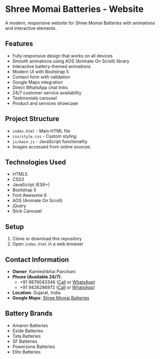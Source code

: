 # Shree Momai Batteries - Website

A modern, responsive website for Shree Momai Batteries with animations and interactive elements.

## Features

- Fully responsive design that works on all devices
- Smooth animations using AOS (Animate On Scroll) library
- Interactive battery-themed animations
- Modern UI with Bootstrap 5
- Contact form with validation
- Google Maps integration
- Direct WhatsApp chat links
- 24/7 customer service availability
- Testimonials carousel
- Product and services showcase

## Project Structure

- `index.html` - Main HTML file
- `css/style.css` - Custom styling
- `js/main.js` - JavaScript functionality
- Images accessed from online sources

## Technologies Used

- HTML5
- CSS3
- JavaScript (ES6+)
- Bootstrap 5
- Font Awesome 6
- AOS (Animate On Scroll)
- jQuery
- Slick Carousel

## Setup

1. Clone or download this repository
2. Open `index.html` in a web browser

## Contact Information

- **Owner**: Kamleshbhai Panchani
- **Phone (Available 24/7)**: 
  - +91 9879043346 ([Call](tel:+919879043346) or [WhatsApp](https://wa.me/919879043346))
  - +91 9426286972 ([Call](tel:+919426286972) or [WhatsApp](https://wa.me/919426286972))
- **Location**: Gujarat, India
- **Google Maps**: [Shree Momai Batteries](https://maps.app.goo.gl/rT1H8o6STy7pGCEM7)

## Battery Brands

- Amaron Batteries
- Exide Batteries
- Tata Batteries
- SF Batteries
- Powerzone Batteries
- Elito Batteries 